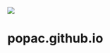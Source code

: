 ![](https://github.com/popac/popac.github.io/workflows/Main%20workflow/badge.svg)

# popac.github.io
